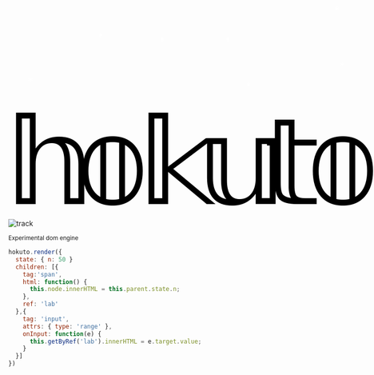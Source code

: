 
<div style="width:735px;height:448px;pointer-events: none;background-color:#FFFFFF00;position:relative;overflow:hidden;"><div style="filter:blur(0px);;z-index:1;font-family:Verdana;font-weight:400;color:#000000;opacity:1;position:absolute;transform-origin:center center;transform:translate(74.5px,335.5px) scale(12);font-size:20px" data-id="h">𝕙</div><div style="filter:blur(0px);;z-index:1;font-family:Verdana;font-weight:400;color:#000000;opacity:1;position:absolute;transform-origin:center center;transform:translate(202.5px,335.5px) scale(12);font-size:20px" data-id="o">𝕠</div><div style="filter:blur(0px);;z-index:1;font-family:Verdana;font-weight:400;color:#000000;opacity:1;position:absolute;transform-origin:center center;transform:translate(330.5px,335.5px) scale(12);font-size:20px" data-id="k">𝕜</div><div style="filter:blur(0px);;z-index:1;font-family:Verdana;font-weight:400;color:#000000;opacity:1;position:absolute;transform-origin:center center;transform:translate(458.5px,335.5px) scale(12);font-size:20px" data-id="u">𝕦</div><div style="filter:blur(0px);;z-index:1;font-family:Verdana;font-weight:400;color:#000000;opacity:1;position:absolute;transform-origin:center center;transform:translate(562.5px,335.5px) scale(12);font-size:20px" data-id="t">𝕥</div><div style="filter:blur(0px);;z-index:1;font-family:Verdana;font-weight:400;color:#000000;opacity:1;position:absolute;transform-origin:center center;transform:translate(663.5px,335.5px) scale(12);font-size:20px" data-id="o1">𝕠</div><div style="filter:blur(0px);;z-index:1;font-family:Verdana;font-weight:400;color:#ffffff;opacity:1;position:absolute;transform-origin:center center;transform:translate(653px,33px);font-size:20px" data-id="s1">*</div><div style="filter:blur(0px);;z-index:2;font-family:Verdana;font-weight:400;color:#ffffff;opacity:1;position:absolute;transform-origin:center center;transform:translate(664px,144px);font-size:20px" data-id="s2">*</div><div style="filter:blur(0px);;z-index:2;font-family:Verdana;font-weight:400;color:#ffffff;opacity:1;position:absolute;transform-origin:center center;transform:translate(476px,185px);font-size:20px" data-id="s3">*</div><div style="filter:blur(0px);;z-index:2;font-family:Verdana;font-weight:400;color:#ffffff;opacity:1;position:absolute;transform-origin:center center;transform:translate(434px,94px);font-size:20px" data-id="s4">*</div><div style="filter:blur(0px);;z-index:2;font-family:Verdana;font-weight:400;color:#ffffff;opacity:1;position:absolute;transform-origin:center center;transform:translate(303px,94px);font-size:20px" data-id="s5">*</div><div style="filter:blur(0px);;z-index:2;font-family:Verdana;font-weight:400;color:#ffffff;opacity:1;position:absolute;transform-origin:center center;transform:translate(180px,86px);font-size:20px" data-id="s6">*</div><div style="filter:blur(0px);;z-index:2;font-family:Verdana;font-weight:400;color:#ffffff;opacity:1;position:absolute;transform-origin:center center;transform:translate(39px,175px);font-size:20px" data-id="s7">*</div></div>


![track](https://click.jmvc.org/p/fEtBzv7O/1)

<small>Experimental dom engine</small>


``` js
hokuto.render({
  state: { n: 50 }
  children: [{
    tag:'span',
    html: function() {
      this.node.innerHTML = this.parent.state.n;
    },
    ref: 'lab'
  },{
    tag: 'input',
    attrs: { type: 'range' },
    onInput: function(e) {
      this.getByRef('lab').innerHTML = e.target.value;
    }
  }]
})
```


  
